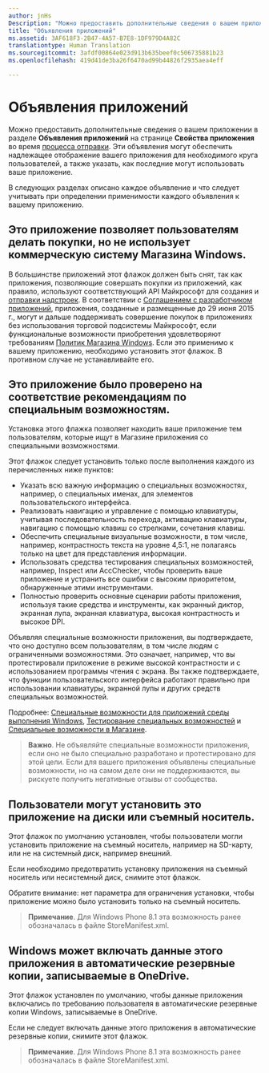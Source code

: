 ```yaml
---
author: jnHs
Description: "Можно предоставить дополнительные сведения о вашем приложении в разделе Объявления приложений на странице Свойства приложения во время процесса отправки."
title: "Объявления приложений"
ms.assetid: 3AF618F3-2B47-4A57-B7E8-1DF979D4A82C
translationtype: Human Translation
ms.sourcegitcommit: 3afdf00864e023d913b635beef0c506735881b23
ms.openlocfilehash: 419d41de3ba26f6470ad99b44826f2935aea4eff

---
```


# Объявления приложений

Можно предоставить дополнительные сведения о вашем приложении в разделе **Объявления приложений** на странице **Свойства приложения** во время [процесса отправки](app-submissions.md). Эти объявления могут обеспечить надлежащее отображение вашего приложения для необходимого круга пользователей, а также указать, как последние могут использовать ваше приложение.

В следующих разделах описано каждое объявление и что следует учитывать при определении применимости каждого объявления к вашему приложению.

## Это приложение позволяет пользователям делать покупки, но не использует коммерческую систему Магазина Windows.

В большинстве приложений этот флажок должен быть снят, так как приложения, позволяющие совершать покупки из приложений, как правило, используют соответствующий API Майкрософт для создания и [отправки надстроек](add-on-submissions.md). В соответствии с [Соглашением с разработчиком приложений](https://msdn.microsoft.com/library/windows/apps/hh694058), приложения, созданные и размещенные до 29 июня 2015 г., могут и дальше поддерживать совершение покупок в приложениях без использования торговой подсистемы Майкрософт, если функциональные возможности приобретения удовлетворяют требованиям [Политик Магазина Windows](https://msdn.microsoft.com/library/windows/apps/dn764944.aspx#pol_10_8). Если это применимо к вашему приложению, необходимо установить этот флажок. В противном случае не устанавливайте его.

## Это приложение было проверено на соответствие рекомендациям по специальным возможностям.

Установка этого флажка позволяет находить ваше приложение тем пользователям, которые ищут в Магазине приложения со специальными возможностями.

Этот флажок следует установить только после выполнения каждого из перечисленных ниже пунктов:

-   Указать всю важную информацию о специальных возможностях, например, о специальных именах, для элементов пользовательского интерфейса.
-   Реализовать навигацию и управление с помощью клавиатуры, учитывая последовательность перехода, активацию клавиатуры, навигацию с помощью клавиш со стрелками, сочетания клавиш.
-   Обеспечить специальные визуальные возможности, в том числе, например, контрастность текста на уровне 4,5:1, не полагаясь только на цвет для представления информации.
-   Использовать средства тестирования специальных возможностей, например, Inspect или AccChecker, чтобы проверить ваше приложение и устранить все ошибки с высоким приоритетом, обнаруженные этими инструментами.
-   Полностью проверить основные сценарии работы приложения, используя такие средства и инструменты, как экранный диктор, экранная лупа, экранная клавиатура, высокая контрастность и высокое DPI.

Объявляя специальные возможности приложения, вы подтверждаете, что оно доступно всем пользователям, в том числе людям с ограниченными возможностями. Это означает, например, что вы протестировали приложение в режиме высокой контрастности и с использованием программы чтения с экрана. Вы также подтверждаете, что функции пользовательского интерфейса работают правильно при использовании клавиатуры, экранной лупы и других средств специальных возможностей.

Подробнее: [Специальные возможности для приложений среды выполнения Windows](https://msdn.microsoft.com/library/windows/apps/dn263101), [Тестирование специальных возможностей](https://msdn.microsoft.com/library/windows/apps/mt297664) и [Специальные возможности в Магазине](https://msdn.microsoft.com/library/windows/apps/mt297663).

> **Важно**. Не объявляйте специальные возможности приложения, если оно не было специально разработано и протестировано для этой цели. Если для вашего приложения объявлены специальные возможности, но на самом деле они не поддерживаются, вы рискуете получить негативные отзывы от сообщества.

## Пользователи могут установить это приложение на диски или съемный носитель.

Этот флажок по умолчанию установлен, чтобы пользователи могли установить приложение на съемный носитель, например на SD-карту, или не на системный диск, например внешний.

Если необходимо предотвратить установку приложения на съемный носитель или несистемный диск, снимите этот флажок.

Обратите внимание: нет параметра для ограничения установки, чтобы приложение можно было установить только на съемный носитель.

> **Примечание**. Для Windows Phone 8.1 эта возможность ранее обозначалась в файле StoreManifest.xml.

## Windows может включать данные этого приложения в автоматические резервные копии, записываемые в OneDrive.

Этот флажок установлен по умолчанию, чтобы данные приложения включались по требованию пользователя в автоматические резервные копии Windows, записываемые в OneDrive.

Если не следует включать данные этого приложения в автоматические резервные копии, снимите этот флажок.

> **Примечание**. Для Windows Phone 8.1 эта возможность ранее обозначалась в файле StoreManifest.xml.

 

 

 







<!--HONumber=Aug16_HO3-->


